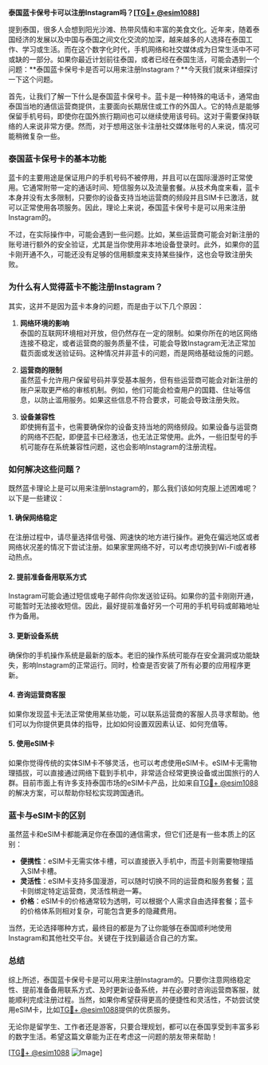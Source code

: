 **泰国蓝卡保号卡可以注册Instagram吗？[[TG💪+ @esim1088](https://t.me/s/esim1088)]**

提到泰国，很多人会想到阳光沙滩、热带风情和丰富的美食文化。近年来，随着泰国经济的发展以及中国与泰国之间文化交流的加深，越来越多的人选择在泰国工作、学习或生活。而在这个数字化时代，手机网络和社交媒体成为日常生活中不可或缺的一部分。如果你最近计划前往泰国，或者已经在泰国生活，可能会遇到一个问题：**泰国蓝卡保号卡是否可以用来注册Instagram？**今天我们就来详细探讨一下这个问题。

首先，让我们了解一下什么是泰国蓝卡保号卡。蓝卡是一种特殊的电话卡，通常由泰国当地的通信运营商提供，主要面向长期居住或工作的外国人。它的特点是能够保留手机号码，即使你在国外旅行期间也可以继续使用该号码。这对于需要保持联络的人来说非常方便。然而，对于想用这张卡注册社交媒体账号的人来说，情况可能稍微复杂一些。

### **泰国蓝卡保号卡的基本功能**

蓝卡的主要用途是保证用户的手机号码不被停用，并且可以在国际漫游时正常使用。它通常附带一定的通话时间、短信服务以及流量套餐。从技术角度来看，蓝卡本身并没有太多限制，只要你的设备支持当地运营商的频段并且SIM卡已激活，就可以正常使用各项服务。因此，理论上来说，泰国蓝卡保号卡是可以用来注册Instagram的。

不过，在实际操作中，可能会遇到一些问题。比如，某些运营商可能会对新注册的账号进行额外的安全验证，尤其是当你使用非本地设备登录时。此外，如果你的蓝卡刚开通不久，可能还没有足够的信用额度来支持某些操作，这也会导致注册失败。

### **为什么有人觉得蓝卡不能注册Instagram？**

其实，这并不是因为蓝卡本身的问题，而是由于以下几个原因：

1. **网络环境的影响**  
   泰国的互联网环境相对开放，但仍然存在一定的限制。如果你所在的地区网络连接不稳定，或者运营商的服务质量不佳，可能会导致Instagram无法正常加载页面或发送验证码。这种情况并非蓝卡的问题，而是网络基础设施的问题。

2. **运营商的限制**  
   虽然蓝卡允许用户保留号码并享受基本服务，但有些运营商可能会对新注册的账户采取更严格的审核机制。例如，他们可能会检查用户的国籍、住址等信息，以防止滥用服务。如果这些信息不符合要求，可能会导致注册失败。

3. **设备兼容性**  
   即使拥有蓝卡，也需要确保你的设备支持当地的网络频段。如果设备与运营商的网络不匹配，即便蓝卡已经激活，也无法正常使用。此外，一些旧型号的手机可能存在系统兼容性问题，这也会影响Instagram的注册流程。

### **如何解决这些问题？**

既然蓝卡理论上是可以用来注册Instagram的，那么我们该如何克服上述困难呢？以下是一些建议：

#### **1. 确保网络稳定**
在注册过程中，请尽量选择信号强、网速快的地方进行操作。避免在偏远地区或者网络状况差的情况下尝试注册。如果家里网络不好，可以考虑切换到Wi-Fi或者移动热点。

#### **2. 提前准备备用联系方式**
Instagram可能会通过短信或电子邮件向你发送验证码。如果你的蓝卡刚刚开通，可能暂时无法接收短信。因此，最好提前准备好另一个可用的手机号码或邮箱地址作为备用。

#### **3. 更新设备系统**
确保你的手机操作系统是最新的版本。老旧的操作系统可能存在安全漏洞或功能缺失，影响Instagram的正常运行。同时，检查是否安装了所有必要的应用程序更新。

#### **4. 咨询运营商客服**
如果你发现蓝卡无法正常使用某些功能，可以联系运营商的客服人员寻求帮助。他们可以为你提供更具体的指导，比如如何设置双因素认证、如何充值等。

#### **5. 使用eSIM卡**
如果你觉得传统的实体SIM卡不够灵活，也可以考虑使用eSIM卡。eSIM卡无需物理插拔，可以直接通过网络下载到手机中，非常适合经常更换设备或出国旅行的人群。目前市面上有许多支持泰国市场的eSIM卡产品，比如来自[TG💪+ @esim1088](https://t.me/s/esim1088)的解决方案，可以帮助你轻松实现跨国通讯。

### **蓝卡与eSIM卡的区别**

虽然蓝卡和eSIM卡都能满足你在泰国的通信需求，但它们还是有一些本质上的区别：

- **便携性**：eSIM卡无需实体卡槽，可以直接嵌入手机中，而蓝卡则需要物理插入SIM卡槽。
- **灵活性**：eSIM卡支持多国漫游，可以随时切换不同的运营商和服务套餐；蓝卡则绑定特定运营商，灵活性稍逊一筹。
- **价格**：eSIM卡的价格通常较为透明，可以根据个人需求自由选择套餐；蓝卡的价格体系则相对复杂，可能包含更多的隐藏费用。

当然，无论选择哪种方式，最终目的都是为了让你能够在泰国顺利地使用Instagram和其他社交平台。关键在于找到最适合自己的方案。

### **总结**

综上所述，泰国蓝卡保号卡是可以用来注册Instagram的。只要你注意网络稳定性、提前准备备用联系方式、及时更新设备系统，并在必要时咨询运营商客服，就能顺利完成注册过程。当然，如果你希望获得更高的便捷性和灵活性，不妨尝试使用eSIM卡，比如[TG💪+ @esim1088](https://t.me/s/esim1088)提供的优质服务。

无论你是留学生、工作者还是游客，只要合理规划，都可以在泰国享受到丰富多彩的数字生活。希望这篇文章能为正在考虑这一问题的朋友带来帮助！

[[TG💪+ @esim1088](https://t.me/s/esim1088) ![Image](https://i.postimg.cc/4NQfJmqS/Snipaste-2025-05-13-00-14-12.png)]